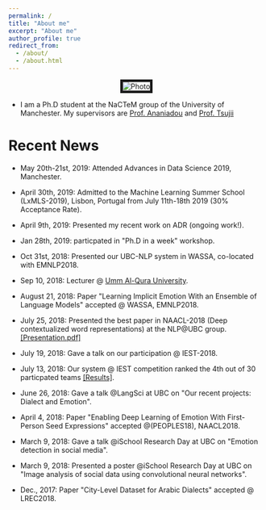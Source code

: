 ```yaml
---
permalink: /
title: "About me"
excerpt: "About me"
author_profile: true
redirect_from: 
  - /about/
  - /about.html
---
```


<p align="center">
  <img src="https://github.com/hasanhuz/halhuzali.github.io/blob/master/files/has_emnlp2018.PNG?raw=true" alt="Photo" border="5"/> 
</p>

* I am a Ph.D student at the NaCTeM group of the University of Manchester. My supervisors are [Prof. Ananiadou](http://www.nactem.ac.uk/staff/sophia.ananiadou/) and [Prof. Tsujii](http://www.nactem.ac.uk/profile.php?member=jtsujii)  

# Recent News
* May 20th-21st, 2019: Attended Advances in Data Science 2019, Manchester. 
* April 30th, 2019: Admitted to the Machine Learning Summer School (LxMLS-2019), Lisbon, Portugal from July 11th-18th 2019 (30% Acceptance Rate).
* April 9th, 2019: Presented my recent work on ADR (ongoing work!).
* Jan 28th, 2019: particpated in "Ph.D in a week" workshop.
* Oct 31st, 2018: Presented our UBC-NLP system in WASSA, co-located with EMNLP2018.
* Sep 10, 2018: Lecturer @ [Umm Al-Qura University](https://uqu.edu.sa/en/cis).
* August 21, 2018: Paper "Learning Implicit Emotion With an Ensemble of Language Models" accepted @ WASSA, EMNLP2018.
* July 25, 2018: Presented the best paper in NAACL-2018 (Deep contextualized word representations) at the NLP@UBC group. [[Presentation.pdf]](https://github.com/hasanhuz/hasanhuz.github.io/blob/master/files/Elmo_paper_presentation.pdf)
* July 19, 2018: Gave a talk on our participation @ IEST-2018.
* July 13, 2018: Our system @ IEST competition ranked the 4th out of 30 particpated teams [[Results]](http://implicitemotions.wassa2018.com/results/).
* June 26, 2018: Gave a talk @LangSci at UBC on "Our recent projects: Dialect and Emotion". 
* April 4, 2018: Paper "Enabling Deep Learning of Emotion With First-Person Seed Expressions" accepted @(PEOPLES18), NAACL2018. 

* March 9, 2018: Gave a talk @iSchool Research Day at UBC on "Emotion detection in social media".
* March 9, 2018: Presented a poster @iSchool Research Day at UBC on "Image analysis of social data using convolutional neural networks".
* Dec., 2017: Paper "City-Level Dataset for Arabic Dialects" accepted @ LREC2018.
